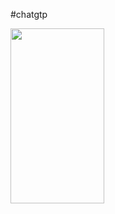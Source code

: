 #chatgtp

<img src="https://github.com/sarvajeet23/Chat_GTP/assets/96564542/ab964be0-728f-428f-82c9-8539ab628326" width="150" height="280">
